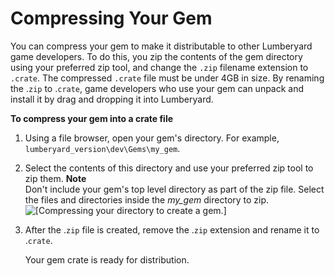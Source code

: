 # Compressing Your Gem<a name="gems-system-gems-compressing"></a>

You can compress your gem to make it distributable to other Lumberyard game developers\. To do this, you zip the contents of the gem directory using your preferred zip tool, and change the `.zip` filename extension to `.crate`\. The compressed `.crate` file must be under 4GB in size\. By renaming the \.`zip` to \.`crate`, game developers who use your gem can unpack and install it by drag and dropping it into Lumberyard\.

**To compress your gem into a crate file**

1. Using a file browser, open your gem's directory\. For example, `lumberyard_version\dev\Gems\my_gem`\.

1. Select the contents of this directory and use your preferred zip tool to zip them\.
**Note**  
Don't include your gem's top level directory as part of the zip file\. Select the files and directories inside the *my\_gem* directory to zip\.  
![\[Compressing your directory to create a gem.\]](http://docs.aws.amazon.com/lumberyard/latest/userguide/images/gems-system-gems-creating.png)

1. After the \.`zip` file is created, remove the \.`zip` extension and rename it to \.`crate`\.

   Your gem crate is ready for distribution\.